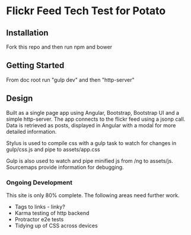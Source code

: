 # Flickr Feed Tech Test for Potato

## Installation

Fork this repo and then run npm and bower

## Getting Started

From doc root run "gulp dev" and then "http-server"

## Design

Built as a single page app using Angular, Bootstrap, Bootstrap UI and a simple http-server.  The app connects to the flickr feed using a jsonp call.  Data is retrieved as posts, displayed in Angular with a modal for more detailed information.

Stylus is used to compile css with a gulp task to watch for changes in gulp/css.js and pipe to assets/app.css

Gulp is also used to watch and pipe minified js from /ng to assets/js.  Sourcemaps provide information for debugging.

### Ongoing Development

This site is only 80% complete.  The following areas need further work.
* Tags to links - linky?
* Karma testing of http backend
* Protractor e2e tests
* Tidying up of CSS across devices
